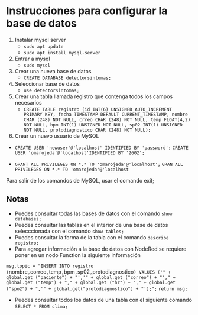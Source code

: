 # Instrucciones para configurar la base de datos

1. Instalar mysql server
    - `sudo apt update`
    - `sudo apt install mysql-server`
2. Entrar a mysql
    - `sudo mysql`
3. Crear una nueva base de datos
    - `CREATE DATABASE detectorsintomas;`
4. Seleccionar base de datos
    - `use detectorsintomas;`
5. Crear una tabla llamada registro que contenga todos los campos necesarios
    - `CREATE TABLE registro (id INT(6) UNSIGNED AUTO_INCREMENT PRIMARY KEY, fecha
TIMESTAMP DEFAULT CURRENT_TIMESTAMP, nombre CHAR (248) NOT NULL, crreo CHAR (248) NOT NULL, temp FLOAT(4,2) NOT NULL, bpm INT(1) UNSIGNED NOT NULL, sp02 INT(1) UNSIGNED NOT NULL, protodiagnostico CHAR (248) NOT NULL);`
6. Crear un nuevo usuario de MySQL
- `CREATE USER 'newuser'@'localhost' IDENTIFIED BY 'password';`
    `CREATE USER 'omarojeda'@'localhost'IDENTIFIED BY '2602';`


- `GRANT ALL PRIVILEGES ON *.* TO 'omarojeda'@'localhost';`
    `GRAN ALL PRIVILEGES ON *.* TO 'omarojeda'@'localhost`

Para salir de los comandos de MySQL, usar el comando exit;

## Notas

- Puedes consultar todas las bases de datos con el comando `show databases;`
- Puedes consultar las tablas en el interior de una base de datos selecccionada con el comando `show tables;`
- Puedes consultar la forma de la tabla con el comando `describe registro;`
- Para agregar información a la base de datos con NodeRed se requiere poner en un nodo Function la siguiente información

`msg.topic = "INSERT INTO registro (`nombre`,`correo`,`temp`,`bpm`,`sp02`,`protodiagnostico`) VALUES ('" + global.get ("paciente") + "','" + global.get ("correo") + "'," + global.get ("temp") + "," + global.get ("hr") + "," + global.get ("spo2") + ",'" + global.get("protodiagnostico") + "');";`
`return msg;`

- Puedes consultar todos los datos de una tabla con el siguiente comando `SELECT * FROM clima;`